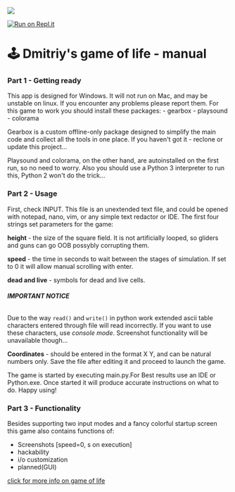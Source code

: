 ![](https://i.ibb.co/ByyNRk9/Untitled.png)

[![Run on Repl.it](https://repl.it/badge/github/Friendly-collab-AgvantiboXGeorgetv4/Game-of-life)](https://repl.it/github/Friendly-collab-AgvantiboXGeorgetv4/Game-of-life)
# 🕹️ Dmitriy's game of life - manual
### Part 1 - Getting ready
This app is designed for Windows. It will not run on Mac, and may be unstable on linux. If you encounter any problems please report them.
For this game to work you should install these packages:
    - gearbox
    - playsound
    - colorama

Gearbox is a custom offline-only package designed to simplify the main code and collect all the tools in one place. 
If you haven't got it - reclone or update this project...

Playsound and colorama, on the other hand, are autoinstalled on the first run, so no need to worry.
Also you should use a Python 3 interpreter to run this, Python 2 won't do the trick...
### Part 2 - Usage
First, check INPUT. This file is an unextended text file, and could be opened with notepad, nano, vim, or any simple text redactor or IDE. The first four strings set parameters for the game:

**height** - the size of the square field. It is not artificially looped, so gliders and guns can go OOB possybly corrupting them.

**speed** - the time in seconds to wait between the stages of simulation. If set to 0 it will allow manual scrolling with enter.

**dead and live** - symbols for dead and live cells.

###### **IMPORTANT NOTICE**
Due to the way `read()` and `write()` in python work extended ascii table characters entered through file will read incorrectly.
If you want to use these characters, use *console mode*.
Screenshot functionality will be unavailable though...

**Coordinates** - should be entered in the format X Y, and can be natural numbers only.
Save the file after editing it and proceed to launch the game.

The game is started by executing main.py.For Best results use an IDE or Python.exe.
Once started it will produce accurate instructions on what to do.
Happy using!
### Part 3 - Functionality
Besides supporting two input modes and a fancy colorful startup screen this game also contains functions of:
- Screenshots [speed=0, s on execution]
- hackability
- i/o customization
- planned(GUI)


[click for more info on game of life](https://ru.wikipedia.org/wiki/%D0%98%D0%B3%D1%80%D0%B0_%C2%ABhttps://en.wikipedia.org/wiki/Conway%27s_Game_of_Life)
